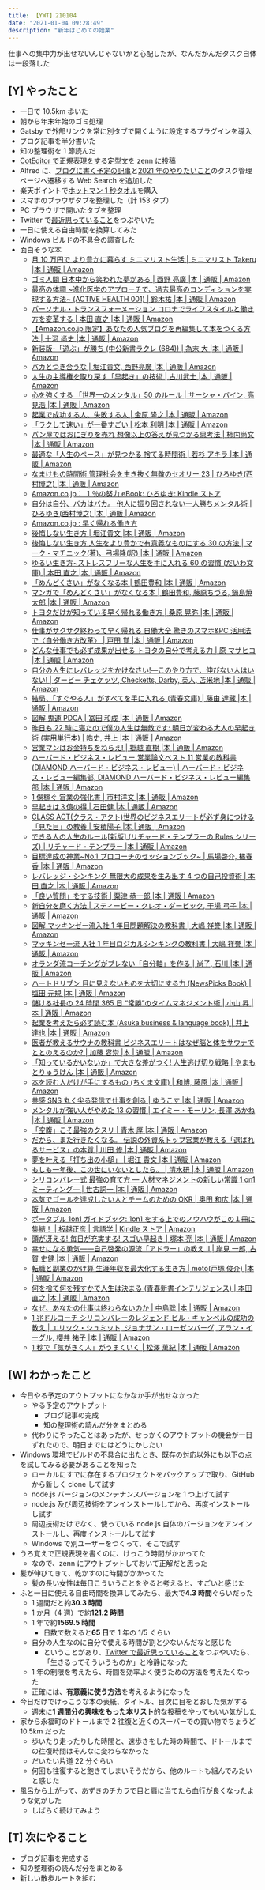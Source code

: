 ```yaml
---
title: 【YWT】210104
date: "2021-01-04 09:28:49"
description: "新年はじめての始業"
---
```


仕事への集中力が出せないんじゃないかと心配したが、なんだかんだタスク自体は一段落した

## [Y] やったこと

- 一日で 10.5km 歩いた
- 朝から年末年始のゴミ処理
- Gatsby で外部リンクを常に別タブで開くように設定するプラグインを導入
- ブログ記事を半分書いた
- 知の整理術を 1 節読んだ
- [CotEditor で正規表現をする定型文](https://zenn.dev/camomile_cafe/scraps/d18ce2bf129623)を zenn に投稿
- Alfred に、[ブログに書く予定の記事](https://github.com/LeeDDHH/blog/projects/1)と[2021 年のやりたいこと](https://github.com/LeeDDHH/2021-plan/projects/1)のタスク管理ページへ遷移する Web Search を追加した
- 楽天ポイントで[ホットマン 1 秒タオル](https://item.rakuten.co.jp/towel-hotman/hc014/)を購入
- スマホのブラウザタブを整理した（計 153 タブ）
- PC ブラウザで開いたタブを整理
- Twitter で[最近思っていること](https://twitter.com/camomile_cafe/status/1345961122952671232)をつぶやいた
- 一日に使える自由時間を換算してみた
- Windows ビルドの不具合の調査した
- 面白そうな本
  - [月 10 万円で より豊かに暮らす ミニマリスト生活 | ミニマリスト Takeru |本 | 通販 | Amazon](https://www.amazon.co.jp/dp/4295404101)
  - [ゴミ人間 日本中から笑われた夢がある | 西野 亮廣 |本 | 通販 | Amazon](https://www.amazon.co.jp/dp/4048968920)
  - [最高の体調 ~進化医学のアプローチで、過去最高のコンディションを実現する方法~ (ACTIVE HEALTH 001) | 鈴木祐 |本 | 通販 | Amazon](https://www.amazon.co.jp/dp/4295402125)
  - [パーソナル・トランスフォーメーション コロナでライフスタイルと働き方を変革する | 本田 直之 |本 | 通販 | Amazon](https://www.amazon.co.jp/dp/404110775X)
  - [【Amazon.co.jp 限定】あなたの人気ブログを再編集して本をつくる方法 | 十河 尚史 |本 | 通販 | Amazon](https://www.amazon.co.jp/dp/490439271X)
  - [新装版-「遊ぶ」が勝ち (中公新書ラクレ (684)) | 為末 大 |本 | 通販 | Amazon](https://www.amazon.co.jp/dp/4121506847)
  - [バカとつき合うな | 堀江貴文, 西野亮廣 |本 | 通販 | Amazon](https://www.amazon.co.jp/dp/4198647054)
  - [人生の主導権を取り戻す「早起き」の技術 | 古川武士 |本 | 通販 | Amazon](https://www.amazon.co.jp/dp/4479794905)
  - [心を強くする 「世界一のメンタル」50 のルール | サーシャ・バイン, 高見浩 |本 | 通販 | Amazon](https://www.amazon.co.jp/dp/4864106975)
  - [起業で成功する人、失敗する人 | 金原 隆之 |本 | 通販 | Amazon](https://www.amazon.co.jp/dp/4866800771)
  - [「ラクして速い」が一番すごい | 松本 利明 |本 | 通販 | Amazon](https://www.amazon.co.jp/dp/4478102597)
  - [パン屋ではおにぎりを売れ 想像以上の答えが見つかる思考法 | 柿内尚文 |本 | 通販 | Amazon](https://www.amazon.co.jp/dp/4761274999)
  - [最適な「人生のペース」が見つかる 捨てる時間術 | 若杉 アキラ |本 | 通販 | Amazon](https://www.amazon.co.jp/dp/4534056974)
  - [なまけもの時間術 管理社会を生き抜く無敵のセオリー 23 | ひろゆき(西村博之) |本 | 通販 | Amazon](https://www.amazon.co.jp/dp/4054067565)
  - [Amazon.co.jp： １％の努力 eBook: ひろゆき: Kindle ストア](https://www.amazon.co.jp/dp/B084MF2QDM)
  - [自分は自分、バカはバカ。 他人に振り回されない一人勝ちメンタル術 | ひろゆき(西村博之) |本 | 通販 | Amazon](https://www.amazon.co.jp/dp/4797398604)
  - [Amazon.co.jp : 早く帰れる働き方](<(https://www.amazon.co.jp/dp/4866510447)>)
  - [後悔しない生き方 | 堀江貴文 |本 | 通販 | Amazon](<(https://www.amazon.co.jp/dp/486008764X)>)
  - [後悔しない生き方 人生をより豊かで有意義なものにする 30 の方法 | マーク・マチニック(著)、弓場隆(訳) |本 | 通販 | Amazon](<(https://www.amazon.co.jp/dp/479931050X)>)
  - [ゆるい生き方~ストレスフリーな人生を手に入れる 60 の習慣 (だいわ文庫) | 本田 直之 |本 | 通販 | Amazon](<(https://www.amazon.co.jp/dp/4479307974)>)
  - [「めんどくさい」がなくなる本 | 鶴田豊和 |本 | 通販 | Amazon](<(https://www.amazon.co.jp/dp/489451656X)>)
  - [マンガで「めんどくさい」がなくなる本 | 鶴田豊和, 藤原ちづる, 鍋島焼太郎 |本 | 通販 | Amazon](<(https://www.amazon.co.jp/dp/4866800720)>)
  - [トヨタだけが知っている早く帰れる働き方 | 桑原 晃弥 |本 | 通販 | Amazon](<(https://www.amazon.co.jp/dp/4866510447)>)
  - [仕事がサクサク終わって早く帰れる 自働大全 驚きのスマホ&PC 活用法で〈自分働き方改革〉 | 戸田 覚 |本 | 通販 | Amazon](<(https://www.amazon.co.jp/dp/4049120305)>)
  - [どんな仕事でも必ず成果が出せる トヨタの自分で考える力 | 原 マサヒコ |本 | 通販 | Amazon](<(https://www.amazon.co.jp/dp/4478064598)>)
  - [自分の人生にレバレッジをかけなさい!―このやり方で、伸びない人はいない! | ダービー チェケッツ, Checketts, Darby, 英人, 苫米地 |本 | 通販 | Amazon](<(https://www.amazon.co.jp/dp/4837957013)>)
  - [結局、「すぐやる人」がすべてを手に入れる (青春文庫) | 藤由 達藏 |本 | 通販 | Amazon](<(https://www.amazon.co.jp/dp/4413097106)>)
  - [図解 鬼速 PDCA | 冨田 和成 |本 | 通販 | Amazon](<(https://www.amazon.co.jp/dp/429540201X)>)
  - [昨日も 22 時に寝たので僕の人生は無敵です: 明日が変わる大人の早起き術 (実用単行本) | 皓史, 井上 |本 | 通販 | Amazon](<(https://www.amazon.co.jp/dp/4093106452)>)
  - [営業マンはお金持ちをねらえ! | 掛越 直樹 |本 | 通販 | Amazon](<(https://www.amazon.co.jp/dp/4532318912)>)
  - [ハーバード・ビジネス・レビュー 営業論文ベスト 11 営業の教科書 (DIAMOND ハーバード・ビジネス・レビュー) | ハーバード・ビジネス・レビュー編集部, DIAMOND ハーバード・ビジネス・レビュー編集部 |本 | 通販 | Amazon](<(https://www.amazon.co.jp/dp/4478106673)>)
  - [1 億稼ぐ 営業の強化書 | 市村洋文 |本 | 通販 | Amazon](<(https://www.amazon.co.jp/dp/483345081X)>)
  - [早起きは３億の得 | 石田健 |本 | 通販 | Amazon](<(https://www.amazon.co.jp/dp/4396614063)>)
  - [CLASS ACT(クラス・アクト)世界のビジネスエリートが必ず身につける「見た目」の教養 | 安積陽子 |本 | 通販 | Amazon](<(https://www.amazon.co.jp/dp/4569842461)>)
  - [できる人の人生のルール[新版] (リチャード・テンプラーの Rules シリーズ) | リチャード・テンプラー |本 | 通販 | Amazon](<(https://www.amazon.co.jp/dp/4799325345)>)
  - [目標達成の神業~No.1 プロコーチのセッションブック~ | 馬場啓介, 橘春香 |本 | 通販 | Amazon](<(https://www.amazon.co.jp/dp/4884699327)>)
  - [レバレッジ・シンキング 無限大の成果を生み出す 4 つの自己投資術 | 本田 直之 |本 | 通販 | Amazon](<(https://www.amazon.co.jp/dp/4492042806)>)
  - [「良い質問」をする技術 | 粟津 恭一郎 |本 | 通販 | Amazon](<(https://www.amazon.co.jp/dp/4478067953)>)
  - [新自分を磨く方法 | スティービー・クレオ・ダービック, 干場 弓子 |本 | 通販 | Amazon](<(https://www.amazon.co.jp/dp/4887595123)>)
  - [図解 マッキンゼー流入社 1 年目問題解決の教科書 | 大嶋 祥誉 |本 | 通販 | Amazon](<(https://www.amazon.co.jp/dp/4797393939)>)
  - [マッキンゼー流 入社 1 年目ロジカルシンキングの教科書 | 大嶋 祥誉 |本 | 通販 | Amazon](<(https://www.amazon.co.jp/dp/4797376988)>)
  - [オランダ流コーチングがブレない「自分軸」を作る | 尚子, 石川 |本 | 通販 | Amazon](<(https://www.amazon.co.jp/dp/4822817903)>)
  - [ハートドリブン 目に見えないものを大切にする力 (NewsPicks Book) | 塩田 元規 |本 | 通販 | Amazon](<(https://www.amazon.co.jp/dp/4344035216)>)
  - [儲ける社長の 24 時間 365 日 “常勝”のタイムマネジメント術 | 小山 昇 |本 | 通販 | Amazon](<(https://www.amazon.co.jp/dp/404602383X)>)
  - [起業を考えたら必ず読む本 (Asuka business & language book) | 井上 達也 |本 | 通販 | Amazon](<(https://www.amazon.co.jp/dp/4756918557)>)
  - [医者が教えるサウナの教科書 ビジネスエリートはなぜ脳と体をサウナでととのえるのか? | 加藤 容崇 |本 | 通販 | Amazon](<(https://www.amazon.co.jp/dp/447811031X)>)
  - [「知っているかいないか」で大きな差がつく! 人生逃げ切り戦略 | やまもとりゅうけん |本 | 通販 | Amazon](<(https://www.amazon.co.jp/dp/4046047607)>)
  - [本を読む人だけが手にするもの (ちくま文庫) | 和博, 藤原 |本 | 通販 | Amazon](<(https://www.amazon.co.jp/dp/4480436677)>)
  - [共感 SNS 丸く尖る発信で仕事を創る | ゆうこす |本 | 通販 | Amazon](<(https://www.amazon.co.jp/dp/4344034724)>)
  - [メンタルが強い人がやめた 13 の習慣 | エイミー・モーリン, 長澤 あかね |本 | 通販 | Amazon](https://www.amazon.co.jp/%E3%83%A1%E3%83%B3%E3%82%BF%E3%83%AB%E3%81%8C%E5%BC%B7%E3%81%84%E4%BA%BA%E3%81%8C%E3%82%84%E3%82%81%E3%81%9F13%E3%81%AE%E7%BF%92%E6%85%A3-%E3%82%A8%E3%82%A4%E3%83%9F%E3%83%BC%E3%83%BB%E3%83%A2%E3%83%BC%E3%83%AA%E3%83%B3/dp/406219208X)
  - [「空腹」こそ最強のクスリ | 青木 厚 |本 | 通販 | Amazon](<(https://www.amazon.co.jp/dp/4776210193)>)
  - [だから、また行きたくなる。 伝説の外資系トップ営業が教える「選ばれるサービス」の本質 | 川田 修 |本 | 通販 | Amazon](<(https://www.amazon.co.jp/dp/4478068437)>)
  - [夢を叶える「打ち出の小槌」 | 堀江 貴文 |本 | 通販 | Amazon](<(https://www.amazon.co.jp/dp/4865900926)>)
  - [もしも一年後、この世にいないとしたら。 | 清水研 |本 | 通販 | Amazon](<(https://www.amazon.co.jp/dp/486651146X)>)
  - [シリコンバレー式 最強の育て方 ― 人材マネジメントの新しい常識 1 on1 ミーティング― | 世古詞一 |本 | 通販 | Amazon](<(https://www.amazon.co.jp/dp/4761272864)>)
  - [本気でゴールを達成したい人とチームのための OKR | 奥田 和広 |本 | 通販 | Amazon](<(https://www.amazon.co.jp/dp/4799324616)>)
  - [ポータブル 1on1 ガイドブック: 1on1 をする上でのノウハウがこの１冊に集結！ | 板越正彦 | 言語学 | Kindle ストア | Amazon](<(https://www.amazon.co.jp/dp/B083913L38)>)
  - [頭が冴える! 毎日が充実する! スゴい早起き | 塚本 亮 |本 | 通販 | Amazon](<(https://www.amazon.co.jp/dp/4799107771)>)
  - [幸せになる勇気――自己啓発の源流「アドラー」の教え II | 岸見 一郎, 古賀 史健 |本 | 通販 | Amazon](<(https://www.amazon.co.jp/dp/4478066116)>)
  - [転職と副業のかけ算 生涯年収を最大化する生き方 | moto(戸塚 俊介) |本 | 通販 | Amazon](<(https://www.amazon.co.jp/dp/4594082726)>)
  - [何を捨て何を残すかで人生は決まる (青春新書インテリジェンス) | 本田 直之 |本 | 通販 | Amazon](<(https://www.amazon.co.jp/dp/4413044819)>)
  - [なぜ、あなたの仕事は終わらないのか | 中島聡 |本 | 通販 | Amazon](<(https://www.amazon.co.jp/dp/4905073413)>)
  - [1 兆ドルコーチ シリコンバレーのレジェンド ビル・キャンベルの成功の教え | エリック・シュミット, ジョナサン・ローゼンバーグ, アラン・イーグル, 櫻井 祐子 |本 | 通販 | Amazon](<(https://www.amazon.co.jp/dp/4478107246)>)
  - [1 秒で「気がきく人」がうまくいく | 松澤 萬紀 |本 | 通販 | Amazon](<(https://www.amazon.co.jp/dp/4478068933)>)

## [W] わかったこと

- 今日やる予定のアウトプットになかなか手が出せなかった
  - やる予定のアウトプット
    - ブログ記事の完成
    - 知の整理術の読んだ分をまとめる
  - 代わりにやったことはあったが、せっかくのアウトプットの機会が一日ずれたので、明日までにはどうにかしたい
- Windows 環境でビルドの不具合に出たとき、既存の対応以外にも以下の点を試してみる必要があることを知った
  - ローカルにすでに存在するプロジェクトをバックアップで取り、GitHub から新しく clone して試す
  - node.js バージョンのメンテナンスバージョンを 1 つ上げて試す
  - node.js 及び周辺技術をアンインストールしてから、再度インストールし試す
  - 周辺技術だけでなく、使っている node.js 自体のバージョンをアンインストールし、再度インストールして試す
  - Windows で別ユーザーをつくって、そこで試す
- うろ覚えで正規表現を書くのに、けっこう時間がかかってた
  - なので、zenn にアウトプットしておいて正解だと思った
- 髪が伸びてきて、乾かすのに時間がかかってた
  - 髪の長い女性は毎日こういうことをやると考えると、すごいと感じた
- ふと一日に使える自由時間を換算してみたら、最大で**4.3 時間**ぐらいだった
  - 1 週間だと約**30.3 時間**
  - 1 か月（4 週）で約**121.2 時間**
  - 1 年で約**1569.5 時間**
    - 日数で数えると**65 日**で 1 年の 1/5 ぐらい
  - 自分の人生なのに自分で使える時間が割と少ないんだなと感じた
    - ということがあり、[Twitter で最近思っていること](https://twitter.com/camomile_cafe/status/1345961122952671232)をつぶやいたら、「生きるってそういうものか」と冷静になった
  - 1 年の制限を考えたら、時間を効率よく使うための方法を考えたくなった
  - 正確には、**有意義に使う方法**を考えるようになった
- 今日だけでけっこうな本の表紙、タイトル、目次に目をとおした気がする
  - 週末に**1 週間分の興味をもった本リスト**的な投稿をやってもいい気がした
- 家から永福町のドトールまで 2 往復と近くのスーパーでの買い物でちょうど 10.5km だった
  - 歩いたり走ったりした時間と、速歩きをした時の時間で、ドトールまでの往復時間はそんなに変わらなかった
  - だいたい片道 22 分ぐらい
  - 何回も往復すると飽きてしまいそうだから、他のルートも組んでみたいと感じた
- 風呂から上がって、あずきのチカラで[目](https://www.amazon.co.jp/dp/B010NIFHRY)と[肩](https://www.amazon.co.jp/dp/B00ZTQMGLG)に当てたら血行が良くなったような気がした
  - しばらく続けてみよう

## [T] 次にやること

- ブログ記事を完成する
- 知の整理術の読んだ分をまとめる
- 新しい散歩ルートを組む
